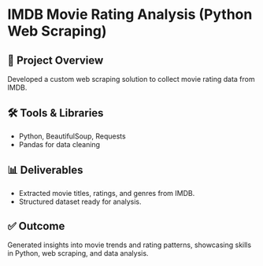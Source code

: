 # IMDB Movie Rating Analysis (Python Web Scraping)

## 📌 Project Overview
Developed a custom web scraping solution to collect movie rating data from IMDB.

## 🛠️ Tools & Libraries
- Python, BeautifulSoup, Requests
- Pandas for data cleaning

## 📊 Deliverables
- Extracted movie titles, ratings, and genres from IMDB.
- Structured dataset ready for analysis.

## ✅ Outcome
Generated insights into movie trends and rating patterns, showcasing skills in Python, web scraping, and data analysis.
